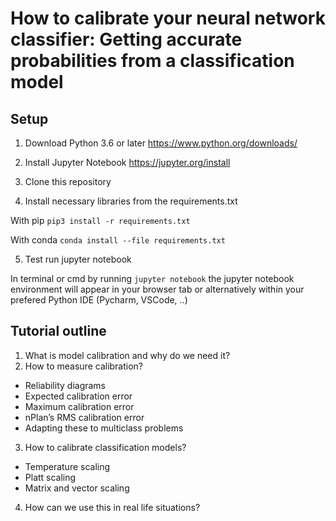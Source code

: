 # How to calibrate your neural network classifier: Getting accurate probabilities from a classification model

## Setup
1. Download Python 3.6 or later https://www.python.org/downloads/

2. Install Jupyter Notebook https://jupyter.org/install

3. Clone this repository 

4. Install necessary libraries from the requirements.txt

With pip `pip3 install -r requirements.txt`

With conda `conda install --file requirements.txt`

5. Test run jupyter notebook

In terminal or cmd by running `jupyter notebook` the jupyter notebook environment will appear in your browser tab
or alternatively within your prefered Python IDE (Pycharm, VSCode, ..)

## Tutorial outline
1. What is model calibration and why do we need it?
2. How to measure calibration?
  * Reliability diagrams
  * Expected calibration error
  * Maximum calibration error
  * nPlan’s RMS calibration error
  * Adapting these to multiclass problems
3. How to calibrate classification models?
  * Temperature scaling
  * Platt scaling
  * Matrix and vector scaling
4. How can we use this in real life situations?
